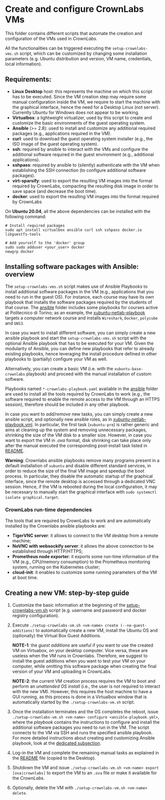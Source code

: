 # Create and configure CrownLabs VMs

This folder contains different scripts that automate the creation and configuration of the VMs used in *CrownLabs*.

All the functionalities can be triggered executing the `setup-crownlabs-vms.sh` script, which can be customized by changing some installation parameters (e.g. Ubuntu distribution and version, VM name, credentials, local information).

## Requirements:
- **Linux Desktop** host: this represents the machine on which this script has to be executed. Since the VM creation step may require some manual configuration inside the VM, we require to start the machine with the graphical interface, hence the need for a Desktop Linux (not server). Currently Ubuntu for Windows does not appear to be working.
- **Virtualbox**: a lightweight virtualizer, used by this script to create and customize the basic environments of the guest operating system.
- **Ansible** (>= 2.8): used to install and customize any additional required packages (e.g., applications required in the VM).
- **curl**: used to download the guest operating system installer (e.g., the ISO image of the guest operating system).
- **ssh**: required by ansible to interact with the VMs and configure the additional software required in the guest environment (e.g., additional applications).
- **sshpass**: required by ansible to (silently) authenticate with the VM when establishing the SSH connection (to configure additional software packages).
- **virt-sparsify**: used to export the resulting VM images into the format required by CrownLabs, compacting the resulting disk image in order to save space (and decrease the boot time).
- **docker**: used to export the resulting VM images into the format required by CrownLabs

On **Ubuntu 20.04**, all the above dependencies can be installed with the following command:
```
# Install required packages
sudo apt install virtualbox ansible curl ssh sshpass docker.io libguestfs-tools

# Add yourself to the 'docker' group
sudo sudo adduser <your_user> docker
newgrp docker
```

<a name="ansible"></a>
## Installing software packages with Ansible: overview

The `setup-crownlabs-vms.sh` script makes use of Ansible Playbooks to install additional software packages in the VM (e.g., applications that you need to run in the guest OS).
For instance, each course may have its own playbook that installs the software packages required by the students of that course.
The [ansible](setup-crownlabs-vm/ansible) folder includes some playbooks for courses active at Politecnico di Torino; as an example, the [xubuntu-netlab-playbook](ansible/xubuntu-netlab-playbook.yml) targets a computer network course and installs `Wireshark`, `Docker`, `polycube` and `GNS3`.

In case you want to install different software, you can simply create a new ansible playbook and start the `setup-crownlabs-vms.sh` script with the optional Ansible playbook that has to be executed for your VM.
Given the modularity of Ansible, you can define new playbooks that refer to already existing playbooks, hence leveraging the install procedure defined in other playbooks to (partially) configure your VM as well.

Alternatively, you can create a basic VM (i.e. with the `xubuntu-base-crownlabs` playbook) and proceed with the manual installation of custom software.

Playbooks named `*-crownlabs-playbook.yaml` available in the [ansible](setup-crownlabs-vm/ansible) folder are used to install all the tools required by CrownLabs to work (e.g., the software required to enable the remote access to the VM through an HTTPS session), therefore should be included in any other playbook.

In case you want to *add/remove* new tasks, you can simply create a new ansible script, and optionally new ansible roles, as in [xubuntu-netlab-playbook.yml](ansible/xubuntu-netlab-playbook.yml).
In particular, the first task (`xubuntu-pre`) is rather generic and aims at cleaning up the system and removing unnecessary packages, shrinking the size of the VM disk to a smaller size.
However, in case you want to export the VM in *.ova* format, disk shrinking can take place only after the manual executed the corresponding post-install task listed in [README](ansible/xubuntu-post/files/README).

**Warning**: Crownlabs ansible playbooks remove many programs present in a default installation of `xubuntu` and disable different standard services, in order to reduce the size of the final VM image and speedup the boot process.
In particular, they disable the automatic startup of the graphical interface, since the remote desktop is accessed through a dedicated VNC session.
Hence, if the VM is rebooted during the local configuration, it may be necessary to manually start the graphical interface with `sudo systemctl isolate graphical.target`.


### CrownLabs run-time dependencies

The tools that are required by CrownLabs to work and are automatically installed by the Crownlabs ansible playbooks are:
- **TigerVNC server**: it allows to connect to the VM desktop from a remote machine;
- **NoVNC with websockify server**: it allows the above connection to be established through HTTP/HTTPS;
- **Prometheus node exporter**: it exports some run-time information of the VM (e.g., CPU/memory consumption) to the Prometheus monitoring system, running on the Kubernetes cluster;
- **cloud-init**: it enables to customize some running parameters of the VM at boot time.


## Creating a new VM: step-by-step guide

1. Customize the basic information at the beginning of the [setup-crownlabs-vm.sh](setup-crownlabs-vm.sh) script (e.g. username and password and docker registry configuration).

2. Execute `./setup-crownlabs-vm.sh <vm-name> create (--no-guest-additions)` to automatically create a new VM, install the Ubuntu OS and (optionally) the Virtual Box Guest Additions.

   **NOTE-1**: the *guest additions* are useful if you want to use the created VM on Virtuabox, on your desktop computer. Vice versa, these are useless when the VM runs in Crownlabs. Therefore, we suggest to install the guest additions when you want to test your VM on your computer, while omitting this software package when creating the final version of your VM and uploading in CrownLabs.

   **NOTE-2**: the current VM creation process requires the VM to boot and perform an _unattended OS install_ (i.e., the user is not required to interact with the new VM). However, this requires the host machine to have a GUI running, as this process is done in a Virtualbox window that is automatically started by the `./setup-crownlabs-vm.sh` script.

3. Once the installation terminates and the OS completes the reboot, issue `./setup-crownlabs-vm.sh <vm-name> configure <ansible-playbook.yml>`, where the _playbook_ contains the instructions to configure and install the additional software packages you need to run in the VM.
The script connects to the VM via SSH and runs the specified ansible playbook.
For more detailed instructions about creating and customizing Ansible playbook, look at the [dedicated subsection](#ansible).

4. Log-in the VM and complete the remaining manual tasks as explained in the [README](ansible/xubuntu-post/files/README) file (copied to the Desktop).

5. Shutdown the VM and issue `./setup-crownlabs-vm.sh <vm-name> export [ova|crownlabs]` to export the VM to an `.ova` file or make it available for the *CrownLabs*.

6. Optionally, delete the VM with `./setup-crownlabs-vm.sh <vm-name> delete`.
